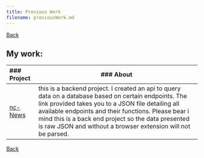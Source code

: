 ```yaml
---
title: Previous Work
filename: previousWork.md
---
```


[Back](index)

## My work:

| ### Project                                         | ### About                                                                                                                                                                                                                                                                                                                                 |
| :-------------------------------------------------- | ----------------------------------------------------------------------------------------------------------------------------------------------------------------------------------------------------------------------------------------------------------------------------------------------------------------------------------------- |
| [nc-News](http://nc-news-geocunn.herokuapp.com/api) | this is a backend project. I created an api to query data on a database based on certain endpoints. The link provided takes you to a JSON file detailing all available endpoints and their functions. Please bear i mind this is a back end project so the data presented is raw JSON and without a browser extension will not be parsed. |

[Back](index)
